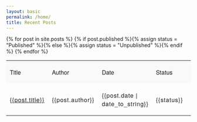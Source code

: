 ```yaml
---
layout: basic
permalink: /home/
title: Recent Posts
---
```

<style>
#content {
    padding: 0;
}

#posts table {
    width: 100%;
    font-family: 'Helvetica Neue', 'Lato', Helvetica, Arial, sans-serif;
}
#posts th {
    font-weight: 500;
}
#posts th, #posts td {
    padding: 20px 10px;
    text-align: left;
}
#posts td {
    font-weight: 300;
    letter-spacing: 1px;
}
.editor-link {
  display: none;
}

.cms-editor-active .editor-link {
  display: block;
}

#posts tr:nth-of-type(odd){
    background: #f9f9f9;
}
</style>
<div id="posts">
<table cellspacing="0" cellpadding="0">
    <tr>
        <th>Title</th>
        <th>Author</th>
        <th>Date</th>
        <th>Status</th>
        <th></th>
    </tr>
    {% for post in site.posts %}
        {% if post.published %}{% assign status = "Published" %}{% else %}{% assign status = "Unpublished" %}{% endif %}
        <tr>
            <td><a href="{{post.url}}" target="_blank">{{post.title}}</a></td>
            <td>{{post.author}}</td>
            <td>{{post.date | date_to_string}}</td>
            <td>{{status}}</td>
            <td><a href="cloudcannon:collections/{{ post.path }}" class="editor-link">Edit</a></td>
        </tr>
    {% endfor %}
</table>



